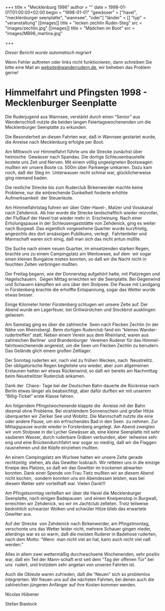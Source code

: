 +++
title = "Mecklenburg 1998"
author = ""
date = 1998-01-01T01:00:00+02:00
begin = "1998-01-01"
"gewässer" = ["havel", "mecklenburger seenplatte", "wannsee", "oder"]
"länder" = []
"typ" = "veranstaltung"
[[images]]
title = "lecken zechlin Ruder-Steg"
src = "images/zechlin.jpg"
[[images]]
title = "Mädchen im Boot"
src = "images/MB98_martina.jpg"

+++


*Dieser Bericht wurde automatisch migriert*

Wenn Fehler auftreten oder links nicht funktionieren, dann schreiben Sie bitte eine Mail an website@wanderrudern.de, wir beheben das Problem gerne!



# Himmelfahrt und Pfingsten 1998 - Mecklenburger Seenplatte


Die Ruderjugend aus Wannsee, verstärkt durch einen “Senior” aus Wendenschloß nutzte die beiden langen Feiertagswochenenden um die Mecklenburger Seenplatte zu erkunden.

Die Besonderheit an diesen Fahrten war, daß in Wannsee gestartet wurde, die Anreise nach Mecklenburg erfolgte per Boot.

Am Mittwoch vor Himmelfahrt führte uns die Strecke zunächst über heimische  Gewässer nach Spandau. Die dortige Schleusenbaustelle kostete uns Zeit und Nerven. Mit einem völlig ungeeigneten Bootswagen mußten wir unsere Boote ca. 500m über Parkwege umkarren. Dazu kam noch, daß der Steg im  Unterwasser recht schmal war, glücklicherweise ging niemand baden.

Die restliche Strecke bis zum Ruderclub Birkenwerder machte keine Probleme, nur die einbrechende Dunkelheit forderte erhöhte Aufmerksamkeit  der Steuerleute.

Am Himmelfahrtstag fuhren wir über Oder-Havel-, Malzer und Vosskanal nach Zehdenick. Ab hier wurde die Strecke landschaftlich wieder reizvoller, der Flußlauf der Havel trat wieder mehr in  Erscheinung. Nach einer Erholungspause in der Schleusengaststätte von Zehdenick, ging es weiter nach Burgwall. Das eigentlich vorgesehene Quartier wurde kurzfristig, angesichts des dort ansässigen Publikums, verlegt.  Fahrtenleiter und Mannschaft waren sich einig, daß man sich das nicht antun müßte.

Die Suche nach einem neuen Quartier, im einsetzenden starken Regen, brachte uns zu einem Campingplatz am Wentowsee, auf dem  wir sogar einen kleinen Bungalow mieten konnten, so daß wir die Nacht nicht in feuchten Zelten verbringen mußten.

Der Freitag begann, wie der Donnerstag aufgehört hatte, mit Platzregen und Hagelschauern.  Gegen Mittag erreichten wir die Seenplatte. Bei Gegenwind und Schauern kämpften wir uns über den Stolpsee. Die Pause mit Landgang in Fürstenberg brachte die erhoffte Entspannung, sogar das Wetter wurde etwas besser.

Einige Kilometer hinter Fürstenberg schlugen wir unsere Zelte auf. Der Abend wurde am Lagerfeuer, bei Grillwürstchen und Stockbrot ausklingen gelassen.

Am Samstag ging es über die zahlreiche  Seen nach Flecken Zechlin (in der Nähe von Rheinsberg). Beim dortigen Ruderclub fand ein “kleines Wander-rudertreffen” statt. Neben einem Verein aus dem Rheinland, waren aus zahlreichen Berliner  und Brandenburger  Vereinen Ruderer für das Himmel-fahrtswochenende angereist, um die Seen um Flecken Zechlin zu berudern. Das Gelände glich einem großen Zeltlager.

Der Sonntag ruderten wir, nach viel zu frühen Wecken, nach  Neustrelitz. Der obligatorische Regen begleitete uns wieder, aber zum allgemeinen Erstaunen hatten wir etwas Rückenwind, so daß wir bereits am Nachmittag beim Neustrelitzer Ruderclub ankamen.

Dank der  Chaos- Tage bei der Deutschen Bahn dauerte die Rückreise nach Berlin etwas länger als beabsichtigt, aber dafür durften wir mit unserem “Billig-Ticket” erste Klasse fahren.

Am folgendem Pfingstwochenende klappte die  Anreise mit der Bahn diesmal ohne Probleme. Bei strahlendem Sonnenschein und großer Hitze überquerten wir Zierker See und Woblitz. Die Mannschaft nutzte die eine oder andere Pause, um ein erfrischendes Bad in den Seen  zu nehmen. Zur Mittagspause wurde wieder in Fürstenberg angelegt. Am Abend zweigten wir vom Stolpsee in die Lycher Gewässer ab, eine kleine Seenplatte mit sehr sauberen Wasser, durch ruderbare Gräben verbunden, aber  teilweise sehr eng und eine Brückendurchfahrt war sogar so niedrig, daß wir die Flaggen rausnehmen und die Köpfe einziehen mußten.

An einem Campingplatz am Wurlsee hatten wir unsere Zelte gerade rechtzeitig  stehen, als das Gewitter losbrach. Wir retteten uns in die einzige Kneipe des Platzes, so daß wir das Gewitter im trockenen abwarten konnten. Dank einer Spende von Frau Tietz mußten wir an diesem Abend nicht kochen,  sondern konnten uns ein Abendessen leisten, was bei diesem Wetter sehr vorteilhaft war. Vielen Dank!!!

Am Pfingstsonntag verließen wir über die Havel die Mecklenburger Seenplatte, nach einigen Badepausen  und einem Kneipenstop in Burgwall, erreichten wir Zehdenick, wo wir im Jachtclub zelteten. Trotz teilweise bedrohlich schwarzer Wolken und schwüler Hitze blieb das erwartete Gewitter aus.

Auf der Strecke  von Zehdenick nach Birkenwerder, am Pfingstmontag, verschonte uns das Wetter leider nicht, mehrere Schauer gingen nieder, allerdings war es so warm, daß die meisten Ruderer in Badehose ruderten, nach dem Motto: “Wenn  man nicht viel an hat, kann auch nicht viel naß werden.”

Alles in allem zwei wettermäßig durchwachsene Wochenenden, sehr positiv war, daß ein Teil der Mann-schaft erst seit dem “Tag der offenen Tür” bei uns  rudert, und trotzdem sehr angetan von unseren Fahrten ist.

Auch die Obleute waren zufrieden, daß die “Neuen” sich so problemlos integrierten. Wir freuen uns auf die nächsten Fahrten, bei denen auch die  zahlreichen jüngeren Anfänger auf ihre Kosten kommen werden.

Nicolas Hübener

Stefan Biastock